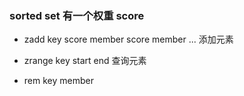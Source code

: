 
### sorted set 有一个权重 score

* zadd key score member score member ... 添加元素

* zrange key start end 查询元素

* rem key member 
